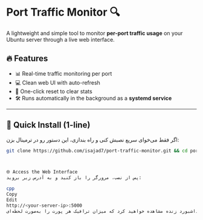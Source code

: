 # Port Traffic Monitor 🔍

A lightweight and simple tool to monitor **per-port traffic usage** on your Ubuntu server through a live web interface.

## 🔥 Features

- 📊 Real-time traffic monitoring per port  
- 💻 Clean web UI with auto-refresh  
- 🔄 One-click reset to clear stats  
- 🛠️ Runs automatically in the background as a **systemd service**

---

## 🚀 Quick Install (1-line)

اگر فقط می‌خوای سریع نصبش کنی و راه بندازی، این دستور رو در ترمینال بزن:

```bash
git clone https://github.com/isajad7/port-traffic-monitor.git && cd port-traffic-monitor && chmod +x install.sh && ./install.sh



🌐 Access the Web Interface
پس از نصب، مرورگر را باز کنید و به آدرس زیر بروید:

cpp
Copy
Edit
http://<your-server-ip>:5000
در آنجا یک داشبورد زنده مشاهده خواهید کرد که میزان ترافیک هر پورت را به‌صورت لحظه‌ای (MB) نمایش می‌دهد.

